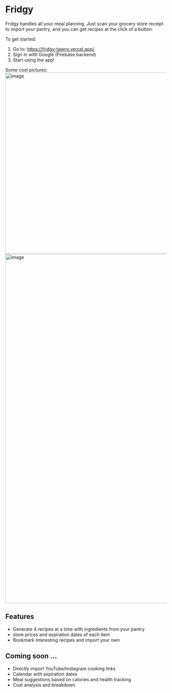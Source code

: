 # Fridgy

Fridgy handles all your meal planning. Just scan your grocery store receipt to import your pantry, and you can get recipes at the click of a button. 

To get started:
1. Go to: https://fridgy-tawny.vercel.app/
2. Sign in with Google (Firebase backend)
3. Start using the app!

Some cool pictures:
<img width="1878" height="565" alt="image" src="https://github.com/user-attachments/assets/408ce3b0-3419-4a88-a16e-6a7dce7e44bb" />
<img width="1870" height="1089" alt="image" src="https://github.com/user-attachments/assets/7e15b3d6-3b61-472f-8586-5b620fda6afb" />


## Features
- Generate 4 recipes at a time with ingredients from your pantry
- store prices and expiration dates of each item
- Bookmark interesting recipes and import your own

## Coming soon ...
- Directly import YouTube/Instagram cooking links
- Calendar with expiration dates
- Meal suggestions based on calories and health tracking
- Cost analysis and breakdown
